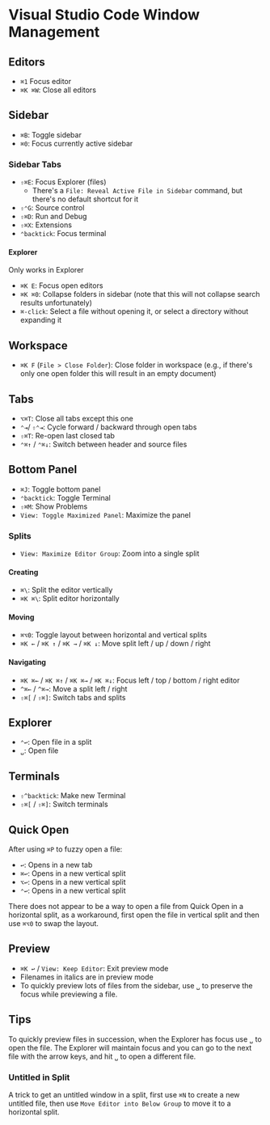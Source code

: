 # Visual Studio Code Window Management

## Editors

- `⌘1` Focus editor
- `⌘K ⌘W`: Close all editors

## Sidebar

- `⌘B`: Toggle sidebar
- `⌘0`: Focus currently active sidebar

### Sidebar Tabs

- `⇧⌘E`: Focus Explorer (files)
    - There's a `File: Reveal Active File in Sidebar` command, but there's no default shortcut for it
- `⇧⌃G`: Source control
- `⇧⌘D`: Run and Debug
- `⇧⌘X`: Extensions
- `⌃backtick`: Focus terminal

#### Explorer

Only works in Explorer

- `⌘K E`: Focus open editors
- `⌘K ⌘0`: Collapse folders in sidebar (note that this will not collapse search results unfortunately)
- `⌘-click`: Select a file without opening it, or select a directory without expanding it

## Workspace

- `⌘K F` (`File > Close Folder`): Close folder in workspace (e.g., if there's only one open folder this will result in an empty document)

## Tabs

- `⌥⌘T`: Close all tabs except this one
- `⌃⇥`/ `⇧⌃⇥`: Cycle forward / backward through open tabs
- `⇧⌘T`: Re-open last closed tab
- `⌃⌘↑` / `⌃⌘↓`: Switch between header and source files

## Bottom Panel

- `⌘J`: Toggle bottom panel
- `⌃backtick`: Toggle Terminal
- `⇧⌘M`: Show Problems
- `View: Toggle Maximized Panel`: Maximize the panel

### Splits

- `View: Maximize Editor Group`: Zoom into a single split

#### Creating

- `⌘\`: Split the editor vertically
- `⌘K ⌘\`: Split editor horizontally

#### Moving

- `⌘⌥0`: Toggle layout between horizontal and vertical splits
- `⌘K ←` / `⌘K ↑` / `⌘K →` / `⌘K ↓`: Move split left / up / down / right

#### Navigating

- `⌘K ⌘←` / `⌘K ⌘↑` / `⌘K ⌘→` / `⌘K ⌘↓`: Focus left / top / bottom / right editor
- `^⌘←` / `^⌘→`: Move a split left / right
- `⇧⌘[` / `⇧⌘]`: Switch tabs and splits

## Explorer

- `⌃↩`: Open file in a split
- `␣`: Open file

## Terminals

- `⇧^backtick`: Make new Terminal
- `⇧⌘[` / `⇧⌘]`: Switch terminals

## Quick Open

After using `⌘P` to fuzzy open a file:

- `↩`: Opens in a new tab
- `⌘↩`: Opens in a new vertical split
- `⌥↩`: Opens in a new vertical split
- `⌃↩`: Opens in a new vertical split

There does not appear to be a way to open a file from Quick Open in a horizontal split, as a workaround, first open the file in vertical split and then use `⌘⌥0` to swap the layout.

## Preview

- `⌘K ↩` / `View: Keep Editor`: Exit preview mode
- Filenames in italics are in preview mode
- To quickly preview lots of files from the sidebar, use `␣` to preserve the focus while previewing a file.

## Tips

To quickly preview files in succession, when the Explorer has focus use `␣` to open the file. The Explorer will maintain focus and you can go to the next file with the arrow keys, and hit `␣` to open a different file.

### Untitled in Split

A trick to get an untitled window in a split, first use `⌘N` to create a new untitled file, then use `Move Editor into Below Group` to move it to a horizontal split.
